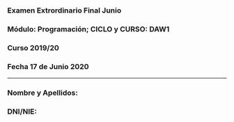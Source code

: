 ### Examen Extrordinario Final Junio
### Módulo: Programación; CICLO y CURSO: DAW1
### Curso 2019/20
### Fecha 17 de Junio 2020
---
### Nombre y Apellidos:
### DNI/NIE:

